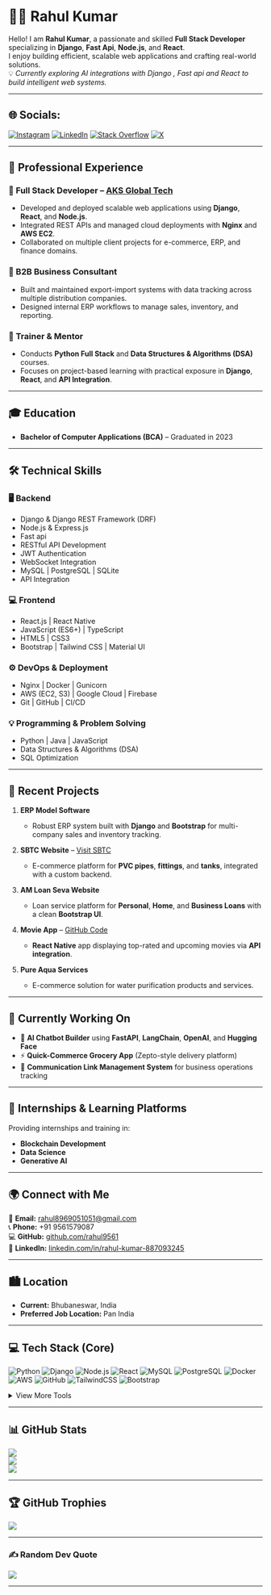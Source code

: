 # 👨‍💻 Rahul Kumar  

Hello! I am **Rahul Kumar**, a passionate and skilled **Full Stack Developer** specializing in **Django**, **Fast Api**, **Node.js**, and **React**.  
I enjoy building efficient, scalable web applications and crafting real-world solutions.  
💡 *Currently exploring AI integrations with Django , Fast api and React to build intelligent web systems.*  

---

## 🌐 Socials:
[![Instagram](https://img.shields.io/badge/Instagram-%23E4405F.svg?logo=Instagram&logoColor=white)](https://www.instagram.com/imrahul____007/) 
[![LinkedIn](https://img.shields.io/badge/LinkedIn-%230077B5.svg?logo=linkedin&logoColor=white)](https://linkedin.com/in/rahul-kumar-887093245) 
[![Stack Overflow](https://img.shields.io/badge/-Stackoverflow-FE7A16?logo=stack-overflow&logoColor=white)](https://stackoverflow.com/users/20373450/rahul-kumar) 
[![X](https://img.shields.io/badge/X-black.svg?logo=X&logoColor=white)](https://x.com/rahul95615)  

---

## 🏢 Professional Experience  

### 🔹 Full Stack Developer – [AKS Global Tech](https://www.aksglobaltech.com/)
- Developed and deployed scalable web applications using **Django**, **React**, and **Node.js**.  
- Integrated REST APIs and managed cloud deployments with **Nginx** and **AWS EC2**.  
- Collaborated on multiple client projects for e-commerce, ERP, and finance domains.  

### 🔹 B2B Business Consultant  
- Built and maintained export-import systems with data tracking across multiple distribution companies.  
- Designed internal ERP workflows to manage sales, inventory, and reporting.  

### 🔹 Trainer & Mentor  
- Conducts **Python Full Stack** and **Data Structures & Algorithms (DSA)** courses.  
- Focuses on project-based learning with practical exposure in **Django**, **React**, and **API Integration**.  

---

## 🎓 Education  
- **Bachelor of Computer Applications (BCA)** – Graduated in 2023  

---

## 🛠️ Technical Skills  

### 🖥️ Backend  
- Django & Django REST Framework (DRF)  
- Node.js & Express.js
- Fast api
- RESTful API Development  
- JWT Authentication  
- WebSocket Integration  
- MySQL | PostgreSQL | SQLite  
- API Integration  

### 💻 Frontend  
- React.js | React Native  
- JavaScript (ES6+) | TypeScript  
- HTML5 | CSS3  
- Bootstrap | Tailwind CSS | Material UI  

### ⚙️ DevOps & Deployment  
- Nginx | Docker | Gunicorn  
- AWS (EC2, S3) | Google Cloud | Firebase  
- Git | GitHub | CI/CD  

### 💡 Programming & Problem Solving  
- Python | Java | JavaScript  
- Data Structures & Algorithms (DSA)  
- SQL Optimization  

---

## 📌 Recent Projects  

1. **ERP Model Software**  
   - Robust ERP system built with **Django** and **Bootstrap** for multi-company sales and inventory tracking.  

2. **SBTC Website** – [Visit SBTC](https://www.sbtc.one)  
   - E-commerce platform for **PVC pipes**, **fittings**, and **tanks**, integrated with a custom backend.  

3. **AM Loan Seva Website**  
   - Loan service platform for **Personal**, **Home**, and **Business Loans** with a clean **Bootstrap UI**.  

4. **Movie App** – [GitHub Code](https://github.com/rahul9561)  
   - **React Native** app displaying top-rated and upcoming movies via **API integration**.  

5. **Pure Aqua Services**  
   - E-commerce solution for water purification products and services.  

---

## 🧠 Currently Working On  
- 🚀 **AI Chatbot Builder** using **FastAPI**, **LangChain**, **OpenAI**, and **Hugging Face**  
- ⚡ **Quick-Commerce Grocery App** (Zepto-style delivery platform)  
- 🧩 **Communication Link Management System** for business operations tracking  

---

## 🎯 Internships & Learning Platforms  
Providing internships and training in:  
- **Blockchain Development**  
- **Data Science**  
- **Generative AI**  

---

## 🌍 Connect with Me  

📧 **Email:** [rahul8969051051@gmail.com](mailto:rahul8969051051@gmail.com)  
📞 **Phone:** +91 9561579087  
💻 **GitHub:** [github.com/rahul9561](https://github.com/rahul9561)  
🔗 **LinkedIn:** [linkedin.com/in/rahul-kumar-887093245](https://www.linkedin.com/in/rahul-kumar-887093245/)  

---

## 🏙️ Location  
- **Current:** Bhubaneswar, India  
- **Preferred Job Location:** Pan India  

---

## 💻 Tech Stack (Core)
![Python](https://img.shields.io/badge/python-3670A0?style=for-the-badge&logo=python&logoColor=ffdd54)
![Django](https://img.shields.io/badge/django-%23092E20.svg?style=for-the-badge&logo=django&logoColor=white)
![Node.js](https://img.shields.io/badge/node.js-339933?style=for-the-badge&logo=nodedotjs&logoColor=white)
![React](https://img.shields.io/badge/react-%2320232a.svg?style=for-the-badge&logo=react&logoColor=%2361DAFB)
![MySQL](https://img.shields.io/badge/mysql-4479A1.svg?style=for-the-badge&logo=mysql&logoColor=white)
![PostgreSQL](https://img.shields.io/badge/postgresql-%23316192.svg?style=for-the-badge&logo=postgresql&logoColor=white)
![Docker](https://img.shields.io/badge/docker-%230db7ed.svg?style=for-the-badge&logo=docker&logoColor=white)
![AWS](https://img.shields.io/badge/aws-%23FF9900.svg?style=for-the-badge&logo=amazon-aws&logoColor=white)
![GitHub](https://img.shields.io/badge/github-%23121011.svg?style=for-the-badge&logo=github&logoColor=white)
![TailwindCSS](https://img.shields.io/badge/tailwindcss-%2338B2AC.svg?style=for-the-badge&logo=tailwind-css&logoColor=white)
![Bootstrap](https://img.shields.io/badge/bootstrap-%238511FA.svg?style=for-the-badge&logo=bootstrap&logoColor=white)

<details>
  <summary>View More Tools</summary>
  
  ![Nginx](https://img.shields.io/badge/nginx-%23009639.svg?style=for-the-badge&logo=nginx&logoColor=white)
  ![Gunicorn](https://img.shields.io/badge/gunicorn-%298729.svg?style=for-the-badge&logo=gunicorn&logoColor=white)
  ![MongoDB](https://img.shields.io/badge/MongoDB-%234ea94b.svg?style=for-the-badge&logo=mongodb&logoColor=white)
  ![React Native](https://img.shields.io/badge/react_native-%2320232a.svg?style=for-the-badge&logo=react&logoColor=%2361DAFB)
  ![Firebase](https://img.shields.io/badge/firebase-a08021?style=for-the-badge&logo=firebase&logoColor=ffcd34)
  ![CI/CD](https://img.shields.io/badge/CI%2FCD-blue?style=for-the-badge&logo=jenkins)
  ![Vite](https://img.shields.io/badge/vite-%23646CFF.svg?style=for-the-badge&logo=vite&logoColor=white)
  ![GraphQL](https://img.shields.io/badge/graphql-E10098?style=for-the-badge&logo=graphql&logoColor=white)
</details>

---

## 📊 GitHub Stats
![](https://github-readme-stats.vercel.app/api?username=rahul9561&theme=dark&hide_border=false&include_all_commits=true&count_private=true)<br/>
![](https://github-readme-streak-stats.herokuapp.com/?user=rahul9561&theme=dark&hide_border=false)<br/>
![](https://github-readme-stats.vercel.app/api/top-langs/?username=rahul9561&theme=dark&hide_border=false&layout=compact)

---

## 🏆 GitHub Trophies
![](https://github-profile-trophy.vercel.app/?username=rahul9561&theme=radical&no-frame=false&no-bg=true&margin-w=4)

---

### ✍️ Random Dev Quote
![](https://quotes-github-readme.vercel.app/api?type=horizontal&theme=radical)

---

<!-- Proudly created by Rahul Kumar -->
